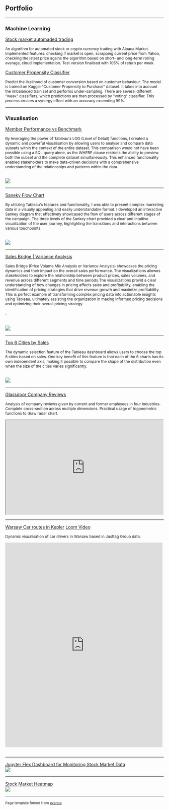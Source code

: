 ## Portfolio

---

### Machine Learning

[Stock market automaded trading](https://github.com/kwro/auto_trading) <br>
<p style="font-size:12px">An algorithm for automated stock or crypto currency trading with Alpaca Market. Implemented features: checking if market is open, scrapping current price from Yahoo, checking the latest price agains the algorithm based on short- and long-term rolling average, cloud implementation. Test version finalised with 105% of return per week.</p>

[Customer Propensity Classifier](https://github.com/kwro/CustomerPropensity#customer-propensity-classifier) <br>
<p style="font-size:12px">Predict the likelihood of customer conversion based on customer behaviour. The model is trained on Kaggle "Customer Propensity to Purchase" dataset. It takes into account the imbalanced train set and performs under-sampling. There are several different "weak" classifiers, which predictions are then processed by "voting" classifier. This process creates a synergy effect with an accuracy exceeding 99%.</p>

---
### Visualisation

[Member Performance vs Benchmark](https://public.tableau.com/views/SelectedAccountPerformancevsBenchmark/ExecutiveSummary?%3Alanguage=en-US&%3Adisplay_count=n&%3Aorigin=viz_share_link)
<p style="font-size:12px">By leveraging the power of Tableau's LOD (Level of Detail) functions, I created a dynamic and powerful visualisation by allowing users to analyse and compare data subsets within the context of the entire dataset. This comparison would not have been possible using a SQL query alone, as the WHERE clause restricts the ability to preview both the subset and the complete dataset simultaneously. This enhanced functionality enabled stakeholders to make data-driven decisions with a comprehensive understanding of the relationships and patterns within the data.</p>
<br><img src="/images/blue_kpis.png?raw=true"/><br>

---

[Saneky Flow Chart](https://public.tableau.com/views/SelectedAccountPerformancevsBenchmark/ExecutiveSummary?%3Alanguage=en-US&%3Adisplay_count=n&%3Aorigin=viz_share_link)
<p style="font-size:12px">By utilizing Tableau's features and functionality, I was able to present complex marketing data in a visually appealing and easily understandable format. I developed an interactive Sankey diagram that effectively showcased the flow of users across different stages of the campaign. The three levels of the Sankey chart provided a clear and intuitive visualization of the user journey, highlighting the transitions and interactions between various touchpoints.</p>
<br><img src="/images/Users_Flow.png?raw=true"/><br>

---

[Sales Bridge | Variance Analysis](https://public.tableau.com/views/SalesBridgeVarianceAnalysisPriceVolumeMix/SalesBridge?:language=en-US&:display_count=n&:origin=viz_share_link)
<p style="font-size:12px">Sales Bridge (Price Volume Mix Analysis or Variance Analysis) showcases the pricing dynamics and their impact on the overall sales performance. The visualizations allowes stakeholders to explore the relationship between product prices, sales volumes, and revenue across different segments and time periods.The visualizations provid a clear understanding of how changes in pricing affects sales and profitability, enabling the identification of pricing strategies that drive revenue growth and maximize profitability. This is perfect example of transforming complex pricing data into actionable insights using Tableau, ultimately assisting the organization in making informed pricing decisions and optimizing their overall pricing strategy.

.</p>
<br><img src="/images/sales bridge.png?raw=true"/><br>

---

[Top 6 Cities by Sales](https://public.tableau.com/views/_Top6_automatically_selected_charts/TopicsRateOverTimeperRegion?:language=en-GB&:display_count=n&:origin=viz_share_link)
<p style="font-size:12px">The dynamic selection feature of the Tableau dashboard allows users to choose the top 6 cities based on sales. One key benefit of this feature is that each of the 6 charts has its own independent axis, making it possible to compare the shape of the distribution even when the size of the cities varies significantly.</p>
<br><img src="/images/top6.png?raw=true"/><br>

---

[Glassdoor Company Reviews](https://public.tableau.com/app/profile/kasia.wrona/viz/Glassdoor_Company_Review_Dashboard/GlassdoorEmployeeReviews)
<p style="font-size:12px">Analysis of company reviews given by current and former employees in four industries. Complete cross-section across multiple dimensions. Practical usage of trigonometric functions to draw radar chart.</p>
<iframe src="https://public.tableau.com/views/Glassdoor_Company_Review_Dashboard/GlassdoorEmployeeReviews?:showVizHome=no&:embed=true" width="500" height="300"></iframe>

---

[Warsaw Car routes in Kepler](https://kepler.gl/demo/map?mapUrl=https://dl.dropboxusercontent.com/s/nhcabe0v45xjdv5/keplergl_zx1hog.json)
<a href="https://www.loom.com/share/6f7fa456a1e148fcb797e7ec0054e890">Loom Video</a> <br>
<p style="font-size:12px">Dynamic visualisation of car drivers in Warsaw based in Justtag Group data.</p>
<iframe src="https://kepler.gl/demo/map?mapUrl=https://dl.dropboxusercontent.com/s/nhcabe0v45xjdv5/keplergl_zx1hog.json" style="border:0px #ffffff none;" name="myiFrame" scrolling="no" frameborder="1" marginheight="0px" marginwidth="0px" height="650px" width="500px" allowfullscreen></iframe><br><br>

---


[Jupyter Flex Dashboard for Monitoring Stock Market Data]()
<br><img src="jupyter_flex.png?raw=true"/><br>


---


[Stock Market Heatmap]()
<br><img src="heatmap.png?raw=true"/><br>


---

<p style="font-size:11px">Page template forked from <a href="https://github.com/evanca/quick-portfolio">evanca</a></p>
<!-- Remove above link if you don't want to attibute -->
